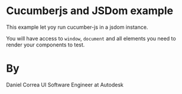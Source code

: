 # Cucumberjs and JSDom example

This example let yoy run cucumber-js in a jsdom instance. 

You will have access to `window`, `document` and all elements you need to render your components to test. 

# By

Daniel Correa 
UI Software Engineer at Autodesk